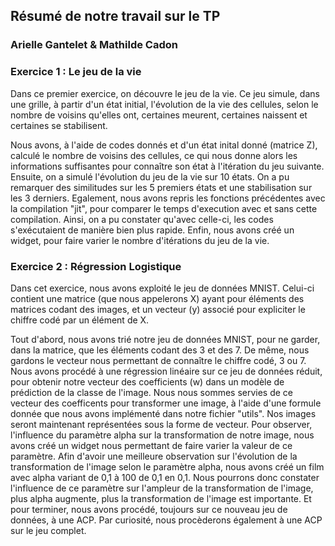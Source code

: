 ## Résumé de notre travail sur le TP
### Arielle Gantelet & Mathilde Cadon


### Exercice 1 :  Le jeu de la vie

Dans ce premier exercice, on découvre le jeu de la vie. Ce jeu simule, dans une grille, à partir d'un état initial, l'évolution de la vie des cellules, selon le nombre de voisins qu'elles ont, certaines meurent, certaines naissent et certaines se stabilisent.

Nous avons, à l'aide de codes donnés et d'un état inital donné (matrice Z), calculé le nombre de voisins des cellules, ce qui nous donne alors les informations suffisantes pour connaître son état à l'itération du jeu suivante. 
Ensuite, on a simulé l'évolution du jeu de la vie sur 10 états. On a pu remarquer des similitudes sur les 5 premiers états et une stabilisation sur les 3 derniers.
Egalement, nous avons repris les fonctions précédentes avec la compilation "jit", pour comparer le temps d'execution avec et sans cette compilation. Ainsi, on a pu constater qu'avec celle-ci, les codes s'exécutaient de manière bien plus rapide.
Enfin, nous avons créé un widget, pour faire varier le nombre d'itérations du jeu de la vie.

### Exercice 2 : Régression Logistique

Dans cet exercice, nous avons exploité le jeu de données MNIST. Celui-ci contient une matrice (que nous appelerons X) ayant pour éléments des matrices codant des images, et un vecteur (y) associé pour expliciter le chiffre codé par un élément de X.

Tout d'abord, nous avons trié notre jeu de données MNIST, pour ne garder, dans la matrice, que les éléments codant des 3 et des 7. De même, nous gardons le vecteur nous permettant de connaître le chiffre codé, 3 ou 7.
Nous avons procédé à une régression linéaire sur ce jeu de données réduit, pour obtenir notre vecteur des coefficients (w) dans un modèle de prédiction de la classe de l'image. Nous nous sommes servies de ce vecteur des coefficents pour transformer une image, à l'aide d'une formule donnée que nous avons implémenté dans notre fichier "utils". Nos images seront maintenant représentées sous la forme de vecteur.
Pour observer, l'influence du paramètre alpha sur la transformation de notre image, nous avons créé un widget nous permettant de faire varier la valeur de ce paramètre. Afin d'avoir une meilleure observation sur l'évolution de la transformation de l'image selon le paramètre alpha, nous avons créé un film avec alpha variant de 0,1 à 100 de 0,1 en 0,1.
Nous pourrons donc constater l'influence de ce paramètre sur l'ampleur de la transformation de l'image, plus alpha augmente, plus la transformation de l'image est importante.
Et pour terminer, nous avons procédé, toujours sur ce nouveau jeu de données, à une ACP. Par curiosité, nous procèderons également à une ACP sur le jeu complet.